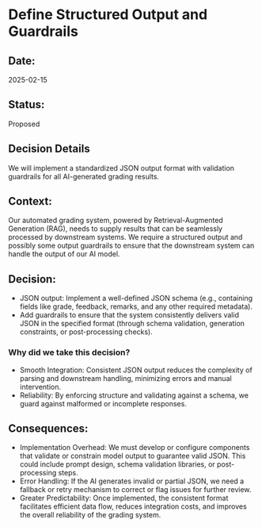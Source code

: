 # Define Structured Output and Guardrails

## Date:
2025-02-15

## Status:
Proposed

## Decision Details
We will implement a standardized JSON output format with validation guardrails for all AI-generated grading results.

## Context:
Our automated grading system, powered by Retrieval-Augmented Generation (RAG), needs to supply results that can be seamlessly processed by downstream systems. We require a structured output and possibly some output guardrails to ensure that the downstream system can handle the output of our AI model.

## Decision:
* JSON output: Implement a well-defined JSON schema (e.g., containing fields like grade, feedback, remarks, and any other required metadata).
* Add guardrails to ensure that the system consistently delivers valid JSON in the specified format (through schema validation, generation constraints, or post-processing checks).

### Why did we take this decision?
* Smooth Integration: Consistent JSON output reduces the complexity of parsing and downstream handling, minimizing errors and manual intervention.
* Reliability: By enforcing structure and validating against a schema, we guard against malformed or incomplete responses.

## Consequences:
* Implementation Overhead: We must develop or configure components that validate or constrain model output to guarantee valid JSON. This could include prompt design, schema validation libraries, or post-processing steps.
* Error Handling: If the AI generates invalid or partial JSON, we need a fallback or retry mechanism to correct or flag issues for further review.
* Greater Predictability: Once implemented, the consistent format facilitates efficient data flow, reduces integration costs, and improves the overall reliability of the grading system.
